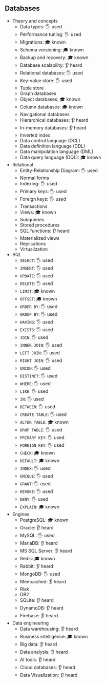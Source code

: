 ## Databases

- Theory and concepts
  - Data types: 🖐️ used
  - Performance tuning: 🖐️ used
  - Migrations: 🎓 known
  - Schema versioning: 🎓 known
  - Backup and recovery: 🎓 known
  - Database scalability: 👂 heard
  - Relational databases: 🖐️ used
  - Key-value store: 🖐️ used
  - Tuple store
  - Graph databases
  - Object databases: 🎓 known
  - Column databases: 🎓 known
  - Navigational databases
  - Hierarchical databases: 👂 heard
  - In-memory databases: 👂 heard
  - Inverted index
  - Data control language (DCL)
  - Data definition language (DDL)
  - Data manipulation language (DML)
  - Data query language (DQL): 🎓 known
- Relational
  - Entity-Relationship Diagram: 🖐️ used
  - Normal forms
  - Indexing: 🖐️ used
  - Primary keys: 🖐️ used
  - Foreign keys: 🖐️ used
  - Transactions
  - Views: 🎓 known
  - Subqueries
  - Stored procedures
  - SQL functions: 👂 heard
  - Materialized views
  - Replications
  - Virtualization
- SQL
  - `SELECT`: 🖐️ used
  - `INSERT`: 🖐️ used
  - `UPDATE`: 🖐️ used
  - `DELETE`: 🖐️ used
  - `LIMIT`: 🎓 known
  - `OFFSET`: 🎓 known
  - `ORDER BY`: 🖐️ used
  - `GROUP BY`: 🖐️ used
  - `HAVING`: 🖐️ used
  - `EXISTS`: 🖐️ used
  - `JOIN`: 🖐️ used
  - `INNER JOIN`: 🖐️ used
  - `LEFT JOIN`: 🖐️ used
  - `RIGHT JOIN`: 🖐️ used
  - `UNION`: 🖐️ used
  - `DISTINCT`: 🖐️ used
  - `WHERE`: 🖐️ used
  - `LIKE`: 🖐️ used
  - `IN`: 🖐️ used
  - `BETWEEN`: 🖐️ used
  - `CREATE TABLE`: 🖐️ used
  - `ALTER TABLE`: 🎓 known
  - `DROP TABLE`: 🖐️ used
  - `PRIMARY KEY`: 🖐️ used
  - `FOREIGN KEY`: 🖐️ used
  - `CHECK`: 🎓 known
  - `DEFAULT`: 🎓 known
  - `INDEX`: 🖐️ used
  - `UNIQUE`: 🖐️ used
  - `GRANT`: 🖐️ used
  - `REVOKE`: 🖐️ used
  - `DENY`: 🖐️ used
  - `EXPLAIN`: 🎓 known
- Engines
  - PostgreSQL: 🎓 known
  - Oracle: 👂 heard
  - MySQL: 🖐️ used
  - MariaDB: 👂 heard
  - MS SQL Server: 👂 heard
  - Redis: 🎓 known
  - Rabbit: 👂 heard
  - MongoDB: 🖐️ used
  - Memcached: 👂 heard
  - Riak
  - DB2
  - SQLite: 👂 heard
  - DynamoDB: 👂 heard
  - Firebase: 👂 heard
- Data engineering
  - Data warehousing: 👂 heard
  - Business intelligence: 🎓 known
  - Big data: 👂 heard
  - Data analysis: 👂 heard
  - AI tools: 👂 heard
  - Cloud databases: 👂 heard
  - Data Visualization: 👂 heard
